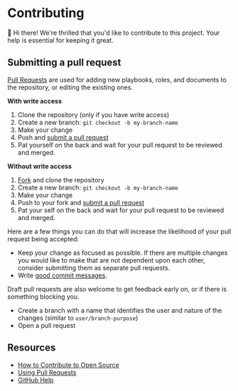 # Contributing

:wave: Hi there!
We're thrilled that you'd like to contribute to this project. Your help is essential for keeping it great.

## Submitting a pull request

[Pull Requests][pulls] are used for adding new playbooks, roles, and documents to the repository, or editing the existing ones.

**With write access**

1. Clone the repository (only if you have write access)
1. Create a new branch: `git checkout -b my-branch-name`
1. Make your change
1. Push and [submit a pull request][pr]
1. Pat yourself on the back and wait for your pull request to be reviewed and merged.

**Without write access**

1. [Fork][fork] and clone the repository
1. Create a new branch: `git checkout -b my-branch-name`
1. Make your change
1. Push to your fork and [submit a pull request][pr]
1. Pat your self on the back and wait for your pull request to be reviewed and merged.

Here are a few things you can do that will increase the likelihood of your pull request being accepted:

- Keep your change as focused as possible. If there are multiple changes you would like to make that are not dependent upon each other, consider submitting them as separate pull requests.
- Write [good commit messages](http://tbaggery.com/2008/04/19/a-note-about-git-commit-messages.html).

Draft pull requests are also welcome to get feedback early on, or if there is something blocking you.

- Create a branch with a name that identifies the user and nature of the changes (similar to `user/branch-purpose`)
- Open a pull request


## Resources

- [How to Contribute to Open Source](https://opensource.guide/how-to-contribute/)
- [Using Pull Requests](https://help.github.com/articles/about-pull-requests/)
- [GitHub Help](https://help.github.com)

[pulls]: https://github.com/herbsjs/herbs2gql/pulls
[pr]: https://github.com/herbsjs/herbs2gql/compare
[fork]: https://github.com/herbsjs/herbs2gql/fork
